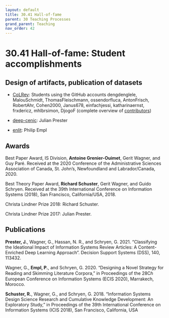```yaml
---
layout: default
title: 30.41 Hall-of-fame
parent: 30 Teaching Processes
grand_parent: Teaching
nav_order: 42
---
```


# 30.41 Hall-of-fame: Student accomplishments

## Design of artifacts, publication of datasets

- [CoLRev](https://github.com/CoLRev-Environment/colrev): Students using the GitHub accounts dengdenglele, MalouSchmidt, ThomasFleischmann, ossendorfluca, AntonFrisch, RobertAhr, Cohen2000, Janus678, einfachjessi, katharinaernst, frxdericz, mhlbrsimon, DjogoF (complete overview of [contributors](https://github.com/CoLRev-Environment/colrev/graphs/contributors))

- [deep-cenic](https://github.com/julianprester/deep-cenic): Julian Prester

- [enlit](https://github.com/geritwagner/enlit): Philip Empl

## Awards

Best Paper Award, IS Division, **Antoine Grenier-Ouimet**, Gerit Wagner, and Guy Paré. Received at the 2020 Conference of the Administrative Sciences Association of Canada, St. John’s, Newfoundland and Labrador/Canada, 2020.

Best Theory Paper Award, **Richard Schuster**, Gerit Wagner, and Guido Schryen. Received at the 39th International Conference on Information Systems (2018), San Francisco, California/USA, 2018.

Christa Lindner Prize 2018: Richard Schuster.

Christa Lindner Prize 2017: Julian Prester.

## Publications

**Prester, J.**, Wagner, G., Hassan, N. R., and Schryen, G. 2021. “Classifying the Ideational Impact of Information Systems Review Articles: A Content-Enriched Deep Learning Approach”. Decision Support Systems (DSS), 140, 113432.

Wagner, G., **Empl, P.**, and Schryen, G. 2020. “Designing a Novel Strategy for Reading and Skimming Literature Corpora,” in Proceedings of the 28Cℎ European Conference on Information Systems (ECIS 2020), Marrakech, Morocco.

**Schuster, R.**, Wagner, G., and Schryen, G. 2018. “Information Systems Design Science Research and Cumulative Knowledge Development: An Exploratory Study,” in Proceedings of the 39th International Conference on Information Systems (ICIS 2018), San Francisco, California, USA
